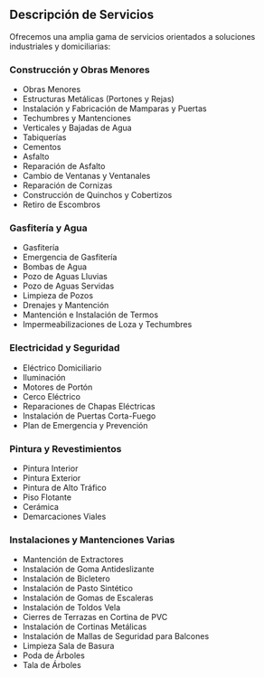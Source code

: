 ## **Descripción de Servicios**

Ofrecemos una amplia gama de servicios orientados a soluciones industriales y domiciliarias:

### **Construcción y Obras Menores**
* Obras Menores
* Estructuras Metálicas (Portones y Rejas)
* Instalación y Fabricación de Mamparas y Puertas
* Techumbres y Mantenciones
* Verticales y Bajadas de Agua
* Tabiquerías
* Cementos
* Asfalto
* Reparación de Asfalto
* Cambio de Ventanas y Ventanales
* Reparación de Cornizas
* Construcción de Quinchos y Cobertizos
* Retiro de Escombros

### **Gasfitería y Agua**
* Gasfitería
* Emergencia de Gasfitería
* Bombas de Agua
* Pozo de Aguas Lluvias
* Pozo de Aguas Servidas
* Limpieza de Pozos
* Drenajes y Mantención
* Mantención e Instalación de Termos
* Impermeabilizaciones de Loza y Techumbres

### **Electricidad y Seguridad**
* Eléctrico Domiciliario
* Iluminación
* Motores de Portón
* Cerco Eléctrico
* Reparaciones de Chapas Eléctricas
* Instalación de Puertas Corta-Fuego
* Plan de Emergencia y Prevención

### **Pintura y Revestimientos**
* Pintura Interior
* Pintura Exterior
* Pintura de Alto Tráfico
* Piso Flotante
* Cerámica
* Demarcaciones Viales

### **Instalaciones y Mantenciones Varias**
* Mantención de Extractores
* Instalación de Goma Antideslizante
* Instalación de Bicletero
* Instalación de Pasto Sintético
* Instalación de Gomas de Escaleras
* Instalación de Toldos Vela
* Cierres de Terrazas en Cortina de PVC
* Instalación de Cortinas Metálicas
* Instalación de Mallas de Seguridad para Balcones
* Limpieza Sala de Basura
* Poda de Árboles
* Tala de Árboles